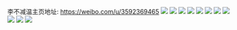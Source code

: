 李不减温主页地址: https://weibo.com/u/3592369465 
![](https://wx4.sinaimg.cn/mw2000/d61f3539ly1h9kmd9iirkj22c0362kjo.jpg) 
![](https://wx4.sinaimg.cn/mw2000/d61f3539ly1h9kmbnqxksj22c035ekjo.jpg) 
![](https://wx4.sinaimg.cn/mw2000/d61f3539ly1h9kmapvffkj22c0340hdw.jpg) 
![](https://wx4.sinaimg.cn/mw2000/d61f3539ly1h9kmcurdjrj22c0340npg.jpg) 
![](https://wx4.sinaimg.cn/mw2000/d61f3539ly1h9g9pcb3eaj21z42yo4qq.jpg) 
![](https://wx4.sinaimg.cn/mw2000/d61f3539ly1h9g9otvt9fj21z42you0x.jpg) 
![](https://wx4.sinaimg.cn/mw2000/d61f3539ly1h9g9pj587tj21z42yonpd.jpg) 
![](https://wx4.sinaimg.cn/mw2000/d61f3539ly1h9gajjse4cj237k4tc1l2.jpg) 
![](https://wx4.sinaimg.cn/mw2000/d61f3539ly1h9f2i2y7olj22802yoe82.jpg) 
![](https://wx4.sinaimg.cn/mw2000/d61f3539ly1h9f2if98n5j22c0340e83.jpg) 
![](https://wx4.sinaimg.cn/mw2000/d61f3539ly1h99iyzpynpj21wl2jgkjn.jpg) 
